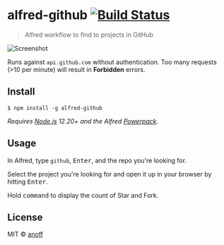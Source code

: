 # alfred-github [![Build Status](https://travis-ci.org/anoff/alfred-github.svg?branch=master)](https://travis-ci.org/anoff/alfred-github)

> Alfred workflow to find to projects in GitHub

![Screenshot](./screenshot.png)

Runs against `api.github.com` without authentication. Too many requests (>10 per minute) will result in **Forbidden** errors.

## Install

```
$ npm install -g alfred-github
```

*Requires [Node.js](https://nodejs.org) 12.20+ and the Alfred [Powerpack](https://www.alfredapp.com/powerpack/).*


## Usage

In Alfred, type `github`, <kbd>Enter</kbd>, and the repo you're looking for.

Select the project you're looking for and open it up in your browser by hitting <kbd>Enter</kbd>.

Hold <kbd>command</kbd> to display the count of Star and Fork.

## License

MIT © [anoff](https://github.com/anoff)
